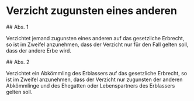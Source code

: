 # Verzicht zugunsten eines anderen



\#\# Abs. 1

 Verzichtet jemand zugunsten eines anderen auf das gesetzliche Erbrecht, so ist im Zweifel anzunehmen, dass der Verzicht nur für den Fall gelten soll, dass der andere Erbe wird.

\#\# Abs. 2

 Verzichtet ein Abkömmling des Erblassers auf das gesetzliche Erbrecht, so ist im Zweifel anzunehmen, dass der Verzicht nur zugunsten der anderen Abkömmlinge und des Ehegatten oder Lebenspartners des Erblassers gelten soll. 

